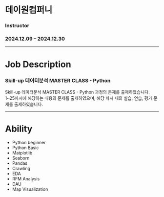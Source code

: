 # 데이원컴퍼니

### Instructor

### 2024.12.09 – 2024.12.30

---

# Job Description

### Skill-up 데이터분석 MASTER CLASS - Python

Skill-up 데이터분석 MASTER CLASS - Python 과정의 문제를 출제하였습니다.
1~25차시에 해당하는 내용의 문제를 출제하였으며, 해당 차시 내의 실습, 연습, 평가 문제를 출제하였습니다.

---

# Ability

- Python beginner
- Python Basic
- Matplotlib
- Seaborn
- Pandas
- Crawling
- EDA
- RFM Analysis
- DAU
- Map Visualization